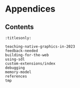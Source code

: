 Appendices
==========


Contents
--------

```{toctree}
:titlesonly:

teaching-native-graphics-in-2023
feedback-needed
building-for-the-web
using-sdl
custom-extensions/index
debugging
memory-model
references
tmp
```
